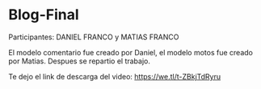 # Blog-Final

Participantes: DANIEL FRANCO y MATIAS FRANCO

El modelo comentario fue creado por Daniel, el modelo motos fue creado por Matias. Despues se repartio el trabajo.

Te dejo el link de descarga del video: https://we.tl/t-ZBkjTdRyru
               
